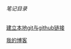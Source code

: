 ###### 笔记目录

[建立本地git与github链接]([https://github.com/yangjunXTU/study/blob/master/%E5%BB%BA%E7%AB%8Bgithub%E6%9C%AC%E5%9C%B0%E5%85%B3%E8%81%94%E9%93%BE%E6%8E%A5/%E5%BB%BA%E7%AB%8Bgithub%E6%9C%AC%E5%9C%B0%E5%85%B3%E8%81%94%E9%93%BE%E6%8E%A5.md](https://github.com/yangjunXTU/study/blob/master/建立github本地关联链接/建立github本地关联链接.md))



[我的博客](https://blog.csdn.net/u011878435/article/details/78628484)

